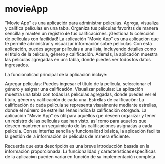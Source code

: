 # movieApp
"Movie App" es una aplicación para administrar películas. Agrega, visualiza y califica películas en una tabla. Organiza tus películas favoritas de manera sencilla y mantén un registro de tus calificaciones. ¡Gestiona tu colección de películas con facilidad!
La aplicación "Movie App" es una aplicación que te permite administrar y visualizar información sobre películas. Con esta aplicación, puedes agregar películas a una lista, incluyendo detalles como el título de la película, género y calificación. Además, la aplicación muestra las películas agregadas en una tabla, donde puedes ver todos los datos ingresados.

La funcionalidad principal de la aplicación incluye:

Agregar películas: Puedes ingresar el título de la película, seleccionar el género y asignar una calificación.
Visualizar películas: La aplicación muestra una tabla con todas las películas agregadas, donde puedes ver el título, género y calificación de cada una.
Estrellas de calificación: La calificación de cada película se representa visualmente mediante estrellas, donde el número de estrellas llenas indica la calificación otorgada.
La aplicación "Movie App" es útil para aquellos que deseen organizar y tener un registro de las películas que han visto, así como para aquellos que deseen mantener un seguimiento de las calificaciones asignadas a cada película. Con su interfaz sencilla y funcionalidad básica, la aplicación facilita la gestión de la información de películas de manera eficiente.

Recuerda que esta descripción es una breve introducción basada en la información proporcionada. La funcionalidad y características específicas de la aplicación pueden variar en función de su implementación completa.
